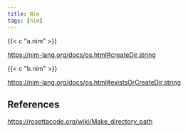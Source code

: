 ```yaml
---
title: Nim
tags: [nim]
---
```


{{< c "a.nim" >}}

<https://nim-lang.org/docs/os.html#createDir,string>

{{< c "b.nim" >}}

<https://nim-lang.org/docs/os.html#existsOrCreateDir,string>

## References

<https://rosettacode.org/wiki/Make_directory_path>
